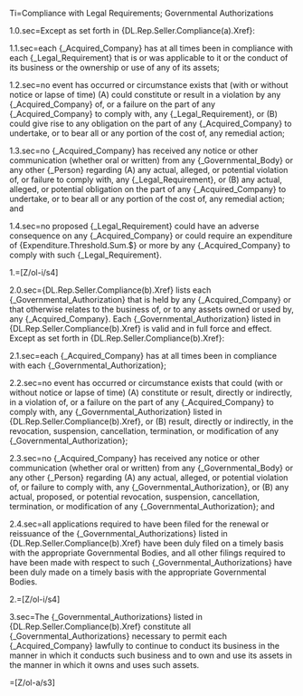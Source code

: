 Ti=Compliance with Legal Requirements; Governmental Authorizations

1.0.sec=Except as set forth in {DL.Rep.Seller.Compliance(a).Xref}:

1.1.sec=each {_Acquired_Company} has at all times been in compliance with each {_Legal_Requirement} that is or was applicable to it or the conduct of its business or the ownership or use of any of its assets;

1.2.sec=no event has occurred or circumstance exists that (with or without notice or lapse of time) (A) could constitute or result in a violation by any {_Acquired_Company} of, or a failure on the part of any {_Acquired_Company} to comply with, any {_Legal_Requirement}, or (B) could give rise to any obligation on the part of any {_Acquired_Company} to undertake, or to bear all or any portion of the cost of, any remedial action;

1.3.sec=no {_Acquired_Company} has received any notice or other communication (whether oral or written) from any {_Governmental_Body} or any other {_Person} regarding (A) any actual, alleged, or potential violation of, or failure to comply with, any {_Legal_Requirement}, or (B) any actual, alleged, or potential obligation on the part of any {_Acquired_Company} to undertake, or to bear all or any portion of the cost of, any remedial action; and

1.4.sec=no proposed {_Legal_Requirement} could have an adverse consequence on any {_Acquired_Company} or could require an expenditure of {Expenditure.Threshold.Sum.$} or more by any {_Acquired_Company} to comply with such {_Legal_Requirement}.

1.=[Z/ol-i/s4]

2.0.sec={DL.Rep.Seller.Compliance(b).Xref} lists each {_Governmental_Authorization} that is held by any {_Acquired_Company} or that otherwise relates to the business of, or to any assets owned or used by, any {_Acquired_Company}.  Each {_Governmental_Authorization} listed in {DL.Rep.Seller.Compliance(b).Xref} is valid and in full force and effect.  Except as set forth in {DL.Rep.Seller.Compliance(b).Xref}:

2.1.sec=each {_Acquired_Company} has at all times been in compliance with each {_Governmental_Authorization};

2.2.sec=no event has occurred or circumstance exists that could (with or without notice or lapse of time) (A) constitute or result, directly or indirectly, in a violation of, or a failure on the part of any {_Acquired_Company} to comply with, any {_Governmental_Authorization} listed in {DL.Rep.Seller.Compliance(b).Xref}, or (B) result, directly or indirectly, in the revocation, suspension, cancellation, termination, or modification of any {_Governmental_Authorization};

2.3.sec=no {_Acquired_Company} has received any notice or other communication (whether oral or written) from any {_Governmental_Body} or any other {_Person} regarding (A) any actual, alleged, or potential violation of, or failure to comply with, any {_Governmental_Authorization}, or (B) any actual, proposed, or potential revocation, suspension, cancellation, termination, or modification of any {_Governmental_Authorization}; and

2.4.sec=all applications required to have been filed for the renewal or reissuance of the {_Governmental_Authorizations} listed in {DL.Rep.Seller.Compliance(b).Xref} have been duly filed on a timely basis with the appropriate Governmental Bodies, and all other filings required to have been made with respect to such {_Governmental_Authorizations} have been duly made on a timely basis with the appropriate Governmental Bodies.

2.=[Z/ol-i/s4]

3.sec=The {_Governmental_Authorizations} listed in {DL.Rep.Seller.Compliance(b).Xref} constitute all {_Governmental_Authorizations} necessary to permit each {_Acquired_Company} lawfully to continue to conduct its business in the manner in which it conducts such business and to own and use its assets in the manner in which it owns and uses such assets.

=[Z/ol-a/s3]

